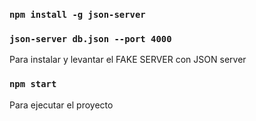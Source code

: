 ### `npm install -g json-server`

### `json-server db.json --port 4000`

Para instalar y levantar el FAKE SERVER con JSON server

### `npm start`

Para ejecutar el proyecto
